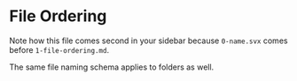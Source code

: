 # File Ordering

Note how this file comes second in your sidebar because `0-name.svx` comes before `1-file-ordering.md`.

The same file naming schema applies to folders as well.